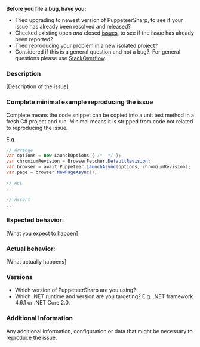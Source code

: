 **Before you file a bug, have you:**

* Tried upgrading to newest version of PuppeteerSharp, to see if your issue has already been resolved and released?
* Checked existing open *and* closed [issues](https://github.com/kblok/puppeteer-sharp/issues?utf8=%E2%9C%93&q=is%3Aissue), to see if the issue has already been reported?
* Tried reproducing your problem in a new isolated project?
* Considered if this is a general question and not a bug?. For general questions please use [StackOverflow](https://stackoverflow.com/search?q=puppeteer-sharp).

### Description

[Description of the issue]

### Complete minimal example reproducing the issue

Complete means the code snippet can be copied into a unit test method in a fresh C# project and run.
Minimal means it is stripped from code not related to reproducing the issue.

E.g.

```csharp
// Arrange
var options = new LaunchOptions { /*  */ };
var chromiumRevision = BrowserFetcher.DefaultRevision;
var browser = await Puppeteer.LaunchAsync(options, chromiumRevision);
var page = browser.NewPageAsync();

// Act
...

// Assert
...
```

### Expected behavior:

[What you expect to happen]

### Actual behavior:

[What actually happens]

### Versions

* Which version of PuppeteerSharp are you using?
* Which .NET runtime and version are you targeting? E.g. .NET framework 4.6.1 or .NET Core 2.0.

### Additional Information

Any additional information, configuration or data that might be necessary to reproduce the issue.

<!-- Love Puppeteer-Sharp? Please consider supporting our collective:
👉  https://opencollective.com/puppeteer-sharp/donate -->
